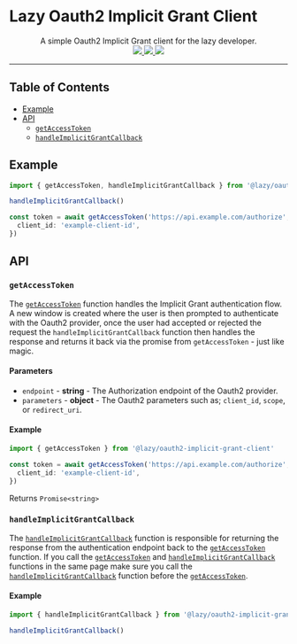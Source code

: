 # Lazy Oauth2 Implicit Grant Client

<p align='center'>
  A simple Oauth2 Implicit Grant client for the lazy developer.
  <br>
  <a href='https://www.npmjs.com/package/@lazy/oauth2-implicit-grant-client'>
    <img src="https://img.shields.io/npm/v/@lazy/oauth2-implicit-grant-client?style=flat-square">
  </a>
  <a href='https://bundlephobia.com/package/@lazy/oauth2-implicit-grant-client'>
    <img src="https://img.shields.io/bundlephobia/minzip/@lazy/oauth2-implicit-grant-client?label=minified%20%26%20gzipped&style=flat-square">
  </a>
  <a href='https://github.com/aidant/implicit-grant/actions/workflows/publish.yml'>
    <img src="https://img.shields.io/github/workflow/status/aidant/implicit-grant/Publish?style=flat-square">
  </a>
</p>

---

## Table of Contents

- [Example](#example)
- [API](#api)
  - [`getAccessToken`]
  - [`handleImplicitGrantCallback`]

## Example

```ts
import { getAccessToken, handleImplicitGrantCallback } from '@lazy/oauth2-implicit-grant-client'

handleImplicitGrantCallback()

const token = await getAccessToken('https://api.example.com/authorize', {
  client_id: 'example-client-id',
})
```

## API

### `getAccessToken`

The [`getAccessToken`] function handles the Implicit Grant authentication flow. A new window is created where the user is then prompted to authenticate with the Oauth2 provider, once the user had accepted or rejected the request the `handleImplicitGrantCallback` function then handles the response and returns it back via the promise from `getAccessToken` - just like magic.

#### Parameters

- `endpoint` - **string** - The Authorization endpoint of the Oauth2 provider.
- `parameters` - **object** - The Oauth2 parameters such as; `client_id`, `scope`, or `redirect_uri`.

#### Example

```ts
import { getAccessToken } from '@lazy/oauth2-implicit-grant-client'

const token = await getAccessToken('https://api.example.com/authorize', {
  client_id: 'example-client-id',
})
```

Returns `Promise<string>`

### `handleImplicitGrantCallback`

The [`handleImplicitGrantCallback`] function is responsible for returning the response from the authentication endpoint back to the [`getAccessToken`] function. If you call the [`getAccessToken`] and [`handleImplicitGrantCallback`] functions in the same page make sure you call the [`handleImplicitGrantCallback`] function before the [`getAccessToken`].

#### Example

```ts
import { handleImplicitGrantCallback } from '@lazy/oauth2-implicit-grant-client'

handleImplicitGrantCallback()
```

[`getaccesstoken`]: #getaccesstoken
[`handleimplicitgrantcallback`]: #handleimplicitgrantcallback
